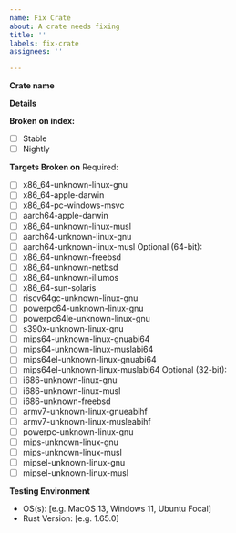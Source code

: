 ```yaml
---
name: Fix Crate
about: A crate needs fixing
title: ''
labels: fix-crate
assignees: ''

---
```


**Crate name**

**Details**
<!-- Reason(s) the crate might be broken, or leave blank -->

**Broken on index:**
- [ ] Stable
- [ ] Nightly

**Targets Broken on**
Required:
- [ ] x86_64-unknown-linux-gnu
- [ ] x86_64-apple-darwin
- [ ] x86_64-pc-windows-msvc
- [ ] aarch64-apple-darwin
- [ ] x86_64-unknown-linux-musl
- [ ] aarch64-unknown-linux-gnu
- [ ] aarch64-unknown-linux-musl
Optional (64-bit):
- [ ] x86_64-unknown-freebsd
- [ ] x86_64-unknown-netbsd
- [ ] x86_64-unknown-illumos
- [ ] x86_64-sun-solaris
- [ ] riscv64gc-unknown-linux-gnu
- [ ] powerpc64-unknown-linux-gnu
- [ ] powerpc64le-unknown-linux-gnu
- [ ] s390x-unknown-linux-gnu
- [ ] mips64-unknown-linux-gnuabi64
- [ ] mips64-unknown-linux-muslabi64
- [ ] mips64el-unknown-linux-gnuabi64 
- [ ] mips64el-unknown-linux-muslabi64
Optional (32-bit):
- [ ] i686-unknown-linux-gnu
- [ ] i686-unknown-linux-musl
- [ ] i686-unknown-freebsd
- [ ] armv7-unknown-linux-gnueabihf
- [ ] armv7-unknown-linux-musleabihf
- [ ] powerpc-unknown-linux-gnu
- [ ] mips-unknown-linux-gnu
- [ ] mips-unknown-linux-musl 
- [ ] mipsel-unknown-linux-gnu 
- [ ] mipsel-unknown-linux-musl

**Testing Environment**
 - OS(s): [e.g. MacOS 13, Windows 11, Ubuntu Focal]
 - Rust Version: [e.g. 1.65.0]
